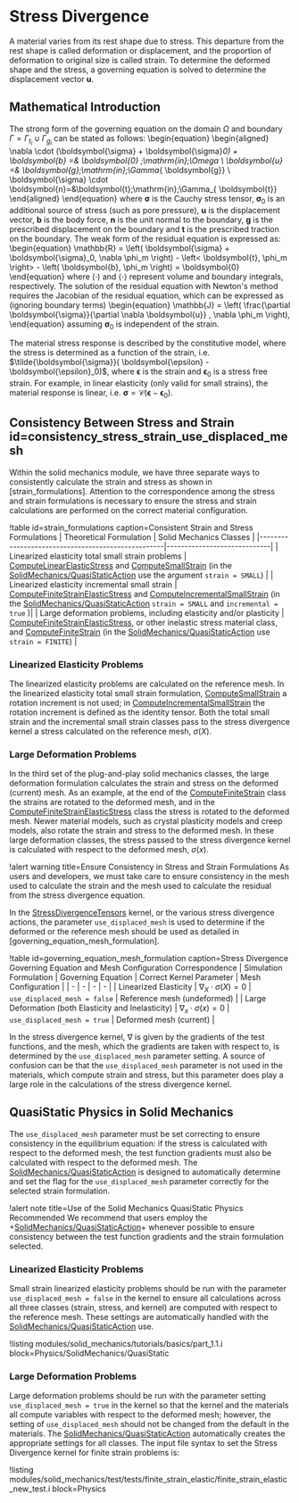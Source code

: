 # Stress Divergence

A material varies from its rest shape due to stress. This departure from the rest shape is called
deformation or displacement, and the proportion of deformation to original size is called strain. To
determine the deformed shape and the stress, a governing equation is solved to determine the
displacement vector $\boldsymbol{u}$.

## Mathematical Introduction

The strong form of the governing equation on the domain $\Omega$ and boundary
$\Gamma=\Gamma_{\mathit{t_i}}\cup\Gamma_{\mathit{g_i}}$ can be stated as follows:
\begin{equation}
\begin{aligned}
\nabla \cdot (\boldsymbol{\sigma} + \boldsymbol{\sigma}_0) + \boldsymbol{b} =& \boldsymbol{0} \;\mathrm{in}\;\Omega \\
\boldsymbol{u} =& \boldsymbol{g}\;\mathrm{in}\;\Gamma_{ \boldsymbol{g}} \\
\boldsymbol{\sigma} \cdot \boldsymbol{n}=&\boldsymbol{t}\;\mathrm{in}\;\Gamma_{ \boldsymbol{t}}
\end{aligned}
\end{equation}
where $\boldsymbol{\sigma}$  is the Cauchy stress tensor, $\boldsymbol{\sigma}_0$
is an additional source of stress (such as pore pressure), $\boldsymbol{u}$ is
the displacement vector, $\boldsymbol{b}$ is the body force, $\boldsymbol{n}$ is
the unit normal to the boundary, $\boldsymbol{g}$ is the prescribed displacement
on the boundary and $\boldsymbol{t}$ is the prescribed traction on the boundary.
The weak form of the residual equation is expressed as:
\begin{equation}
  \mathbb{R} = \left( \boldsymbol{\sigma} + \boldsymbol{\sigma}_0, \nabla \phi_m \right) - \left< \boldsymbol{t}, \phi_m \right> - \left( \boldsymbol{b}, \phi_m \right)  = \boldsymbol{0}
\end{equation}
where $(\cdot)$ and $\left< \cdot \right>$ represent volume and boundary integrals,
respectively. The solution of the residual equation with Newton's method requires
the Jacobian of the residual equation, which can be expressed as (ignoring boundary
terms)
\begin{equation}
  \mathbb{J} = \left( \frac{\partial \boldsymbol{\sigma}}{\partial \nabla \boldsymbol{u}} , \nabla \phi_m \right),
\end{equation}
assuming $\boldsymbol{\sigma}_0$ is independent of the strain.

The material stress response is described by the constitutive model, where the stress is determined
as a function of the strain, i.e. $\tilde{\boldsymbol{\sigma}}( \boldsymbol{\epsilon} -
\boldsymbol{\epsilon}_0)$, where $\boldsymbol{\epsilon}$ is the strain and $\boldsymbol{\epsilon}_0$ is a stress
free strain. For example, in linear elasticity (only valid for small strains), the material response
is linear, i.e.  $\boldsymbol{\sigma} = \boldsymbol{\mathcal{C}}(\boldsymbol{\epsilon} - \boldsymbol{\epsilon}_0)$.

## Consistency Between Stress and Strain id=consistency_stress_strain_use_displaced_mesh

Within the solid mechanics module, we have three separate ways to consistently
calculate the strain and stress as shown in [strain_formulations]. Attention to
the correspondence among the stress and strain formulations is necessary to ensure
the stress and strain calculations are performed on the correct material configuration.

!table id=strain_formulations caption=Consistent Strain and Stress Formulations
| Theoretical Formulation                           | Solid Mechanics Classes    |
|---------------------------------------------------|-----------------------------|
| Linearized elasticity total small strain problems | [ComputeLinearElasticStress](/ComputeLinearElasticStress.md) and [ComputeSmallStrain](/ComputeSmallStrain.md) (in the [SolidMechanics/QuasiStaticAction](/Physics/SolidMechanics/QuasiStatic/index.md) use the argument `strain = SMALL`) |
| Linearized elasticity incremental small strain    | [ComputeFiniteStrainElasticStress](/ComputeFiniteStrainElasticStress.md) and [ComputeIncrementalSmallStrain](/ComputeIncrementalSmallStrain.md) (in the [SolidMechanics/QuasiStaticAction](/Physics/SolidMechanics/QuasiStatic/index.md) `strain = SMALL` and `incremental = true` )|
| Large deformation problems, including elasticity and/or plasticity | [ComputeFiniteStrainElasticStress](/ComputeFiniteStrainElasticStress.md), or other inelastic stress material class, and [ComputeFiniteStrain](/ComputeFiniteStrain.md) (in the [SolidMechanics/QuasiStaticAction](/Physics/SolidMechanics/QuasiStatic/index.md) use `strain = FINITE`) |

### Linearized Elasticity Problems

The linearized elasticity problems are calculated on the reference mesh.  In the linearized
elasticity total small strain formulation, [ComputeSmallStrain](/ComputeSmallStrain.md) a rotation
increment is not used; in [ComputeIncrementalSmallStrain](/ComputeIncrementalSmallStrain.md) the
rotation increment is defined as the identity tensor.  Both the total small strain and the
incremental small strain classes pass to the stress divergence kernel a stress calculated on the
reference mesh, $\sigma(X)$.

### Large Deformation Problems

In the third set of the plug-and-play solid mechanics classes, the large deformation formulation
calculates the strain and stress on the deformed (current) mesh.  As an example, at the end of the
[ComputeFiniteStrain](/ComputeFiniteStrain.md) class the strains are rotated to the deformed mesh,
and in the [ComputeFiniteStrainElasticStress](/ComputeFiniteStrainElasticStress.md) class the stress
is rotated to the deformed mesh.  Newer material models, such as crystal plasticity models and creep
models, also rotate the strain and stress to the deformed mesh.  In these large deformation classes,
the stress passed to the stress divergence kernel is calculated with respect to the deformed mesh, $\sigma(x)$.

!alert warning title=Ensure Consistency in Stress and Strain Formulations
As users and developers, we must take care to ensure consistency in the mesh used to calculate the
strain and the mesh used to calculate the residual from the stress divergence equation.


In the [StressDivergenceTensors](/StressDivergenceTensors.md) kernel, or the various stress
divergence actions, the parameter `use_displaced_mesh` is used to determine if the deformed or the
reference mesh should be used as detailed in [governing_equation_mesh_formulation].

!table id=governing_equation_mesh_formulation caption=Stress Divergence Governing Equation and Mesh Configuration Correspondence
| Simulation Formulation | Governing Equation  | Correct Kernel Parameter | Mesh Configuration |
| - | - | - | - |
| Linearized Elasticity | $\nabla_X \cdot \sigma (X) = 0$ | `use_displaced_mesh = false` | Reference mesh (undeformed) |
| Large Deformation (both Elasticity and Inelasticity) | $\nabla_x \cdot \sigma (x) = 0$ | `use_displaced_mesh = true` | Deformed mesh (current)  |

In the stress divergence kernel, $\nabla$ is given by the gradients of the test functions, and the mesh,
which the gradients are taken with respect to, is determined by the `use_displaced_mesh` parameter
setting.  A source of confusion can be that the `use_displaced_mesh` parameter is not used in the
materials, which compute strain and stress, but this parameter does play a large role in the
calculations of the stress divergence kernel.

## QuasiStatic Physics in Solid Mechanics

The `use_displaced_mesh` parameter must be set correcting to ensure consistency in the equilibrium
equation: if the stress is calculated with respect to the deformed mesh, the test function gradients
must also be calculated with respect to the deformed mesh. The [SolidMechanics/QuasiStaticAction](/Physics/SolidMechanics/QuasiStatic/index.md) is
designed to automatically determine and set the flag for the `use_displaced_mesh` parameter correctly
for the selected strain formulation.

!alert note title=Use of the Solid Mechanics QuasiStatic Physics Recommended
We recommend that users employ the +[SolidMechanics/QuasiStaticAction](/Physics/SolidMechanics/QuasiStatic/index.md)+
whenever possible to ensure consistency between the test function gradients and
the strain formulation selected.

### Linearized Elasticity Problems

Small strain linearized elasticity problems should be run with the parameter `use_displaced_mesh =
false` in the kernel to ensure all calculations across all three classes (strain, stress, and kernel)
are computed with respect to the reference mesh. These settings are automatically
handled with the [SolidMechanics/QuasiStaticAction](/Physics/SolidMechanics/QuasiStatic/index.md) use.

!listing modules/solid_mechanics/tutorials/basics/part_1.1.i block=Physics/SolidMechanics/QuasiStatic

### Large Deformation Problems

Large deformation problems should be run with the parameter setting `use_displaced_mesh = true` in
the kernel so that the kernel and the materials all compute variables with respect to the deformed
mesh; however, the setting of `use_displaced_mesh` should not be changed from the default
in the materials.
The [SolidMechanics/QuasiStaticAction](/Physics/SolidMechanics/QuasiStatic/index.md) automatically creates the appropriate settings for all classes.
The input file syntax to set the Stress Divergence kernel for finite strain problems is:

!listing modules/solid_mechanics/test/tests/finite_strain_elastic/finite_strain_elastic_new_test.i
         block=Physics
